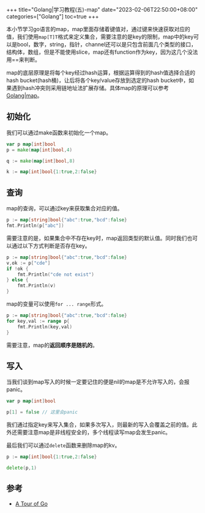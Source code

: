 +++
title="Golang|学习教程(五)-map"
date="2023-02-06T22:50:00+08:00"
categories=["Golang"]
toc=true
+++

本小节学习go语言的map，map里面存储着键值对，通过键来快速获取对应的值，我们使用`map[T]T`格式来定义集合，需要注意的是key的限制，map中的key可以是bool，数字，string，指针，channel还可以是只包含前面几个类型的接口，结构体，数组，但是不能使用slice，map还有function作为key，因为这几个没法用==来判断。

map的底层原理是将每个key经过hash运算，根据运算得到的hash值选择合适的hash bucket(hash桶)，让后将各个key/value存放到选定的hash bucket中，如果遇到hash冲突则采用链地址法扩展存储。具体map的原理可以参考[Golang|map](https://weiweng.github.io/blog/post/2020-03-13-map/)。


## 初始化

我们可以通过make函数来初始化一个map。

```go 
var p map[int]bool
p = make(map[int]bool,4)

q := make(map[int]bool,8)

k := map[int]bool{1:true,2:false}
```

## 查询

map的查询，可以通过key来获取集合对应的值。

```go
p := map[string]bool{"abc":true,"bcd":false}
fmt.Println(p["abc"])
```

需要注意的是，如果集合中不存在key时，map返回类型的默认值。同时我们也可以通过以下方式判断是否存在key。

```go
p := map[string]bool{"abc":true,"bcd":false}
v,ok := p["cde"]
if !ok {
    fmt.Println("cde not exist")
} else {
    fmt.Println(v)
}
```

map的变量可以使用`for ... range`形式。

```go
p := map[string]bool{"abc":true,"bcd":false}
for key,val := range p{
    fmt.Println(key,val)
}
```

需要注意，map的**返回顺序是随机的**。

## 写入

当我们谈到map写入的时候一定要记住的便是nil的map是不允许写入的，会报panic。

```go
var p map[int]bool

p[1] = false // 这里会panic
```

我们通过指定key来写入集合，如果多次写入，则最新的写入会覆盖之前的值。此外还需要注意map是非线程安全的，多个线程读写map会发生panic。

最后我们可以通过`delete`函数来删除map的kv。

```go
p := map[int]bool{1:true,2:false}

delete(p,1)
```

## 参考

- [A Tour of Go](https://go.dev/tour/moretypes/19)